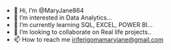 - 👋 Hi, I’m @MaryJane864
- 👀 I’m interested in Data Analytics...
- 🌱 I’m currently learning SQL, EXCEL, POWER BI...
- 💞️ I’m looking to collaborate on Real life projects..
- 📫 How to reach me iriferigomamaryjane@gmail.com

<!---
MaryJane864/MaryJane864 is a ✨ special ✨ repository because its `README.md` (this file) appears on your GitHub profile.
You can click the Preview link to take a look at your changes.
--->
